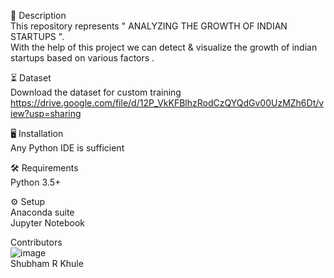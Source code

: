 
📝 Description <br>
This repository represents " ANALYZING THE GROWTH OF INDIAN STARTUPS ". <br>
With the help of this project we can detect & visualize the growth of indian startups based on various factors .<br>


⏳ Dataset <br>
Download the dataset for custom training <br>
https://drive.google.com/file/d/12P_VkKFBlhzRodCzQYQdGv00UzMZh6Dt/view?usp=sharing

🖥️ Installation <br>
Any Python IDE is sufficient <br>

🛠️ Requirements <br>
Python 3.5+

⚙️ Setup <br>
Anaconda suite <br>
Jupyter Notebook <br>

Contributors <br>
![image](https://user-images.githubusercontent.com/66060574/120833401-5f943900-c57f-11eb-825d-1d7d4c0c218a.png) <br>
Shubham R Khule <br>
